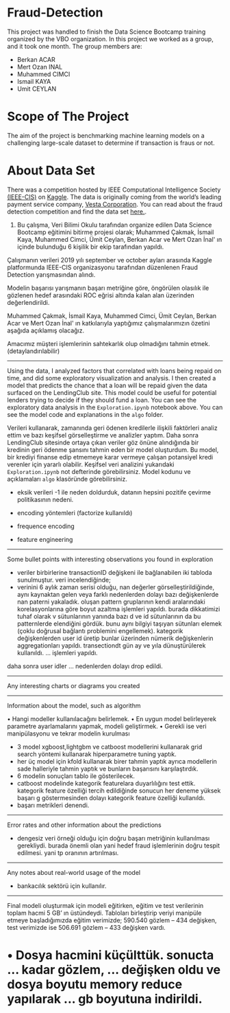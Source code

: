 # Fraud-Detection

This  project was handled to finish the Data Science Bootcamp training organized by the VBO organization. In this project we worked as a group, and it took one month. The group members are:
- Berkan ACAR
- Mert Ozan INAL
- Muhammed CIMCI
- Ismail KAYA
- Umit CEYLAN


# Scope of The Project

The aim of the project is benchmarking machine learning models on a challenging large-scale dataset to determine if transaction is fraus or not. 

# About Data Set
There was a competition hosted by IEEE Computational Intelligence Society [(IEEE-CIS)](https://cis.ieee.org/) on [Kaggle](https://www.kaggle.com/). The data is originally coming from the world’s leading payment service company, [Vesta Corporation](https://trustvesta.com/). You can read about the fraud detection competition and find the data set [here.](https://www.kaggle.com/c/ieee-fraud-detection). 



1. Bu çalışma, Veri Bilimi Okulu tarafından organize edilen Data Science Bootcamp eğitimini bitirme projesi olarak; Muhammed Çakmak, İsmail Kaya, Muhammed Cimci, Ümit Ceylan, Berkan Acar ve Mert Ozan İnal' ın içinde bulunduğu 6 kişilik bir ekip tarafından yapıldı. 

Çalışmanın verileri 2019 yılı september ve october ayları arasında Kaggle platformunda IEEE-CIS organizasyonu tarafından düzenlenen Fraud Detection yarışmasından alındı. 

Modelin başarısı yarışmanın başarı metriğine göre, öngörülen olasılık ile gözlenen hedef arasındaki ROC eğrisi altında kalan alan üzerinden değerlendirildi.

Muhammed Çakmak, İsmail Kaya, Muhammed Cimci, Ümit Ceylan, Berkan Acar ve Mert Ozan İnal' ın katkılarıyla yaptığımız çalışmalarımızın özetini aşağıda açıklamış olacağız. 

Amacımız müşteri işlemlerinin sahtekarlık olup olmadığını tahmin etmek. (detaylandırılabilir)

-------------

Using the data, I analyzed factors that correlated with loans being repaid on time, and did some exploratory visualization and analysis.  I then created a model that predicts the chance that a loan will be repaid given the data surfaced on the LendingClub site.  This model could be useful for potential lenders trying to decide if they should fund a loan.  You can see the exploratory data analysis in the `Exploration.ipynb` notebook above.  You can see the model code and explanations in the `algo` folder.


Verileri kullanarak, zamanında geri ödenen kredilerle ilişkili faktörleri analiz ettim ve bazı keşifsel görselleştirme ve analizler yaptım. Daha sonra LendingClub sitesinde ortaya çıkan veriler göz önüne alındığında bir kredinin geri ödenme şansını tahmin eden bir model oluşturdum. Bu model, bir krediyi finanse edip etmemeye karar vermeye çalışan potansiyel kredi verenler için yararlı olabilir. Keşifsel veri analizini yukarıdaki `Exploration.ipynb` not defterinde görebilirsiniz. Model kodunu ve açıklamaları `algo` klasöründe görebilirsiniz.

- eksik verileri -1 ile neden doldurduk, datanın hepsini pozitife çevirme politikasının nedeni.

- encoding yöntemleri (factorize kullanıldı)

- frequence encoding

- feature engineering 


------------
Some bullet points with interesting observations you found in exploration

- veriler birbirlerine transactionID değişkeni ile bağlanabilen iki tabloda sunulmuştur. veri incelendiğinde;
- verinini 6 aylık zaman serisi olduğu, nan değerler görselleştirildiğinde, aynı kaynaktan gelen veya farklı nedenlerden dolayı bazı değişkenlerde nan paterni yakaladık. oluşan pattern gruplarının kendi aralarındaki korelasyonlarına göre boyut azaltma işlemleri yapıldı. burada dikkatimizi tuhaf olarak v sütunlarının yanında bazı d ve id sütunlarının da bu patternlerde elendiğini gördük. bunu aynı bilgiyi taşıyan sütunları elemek (çoklu doğrusal bağlantı problemini engellemek). kategorik değişkenlerden user id üretip bunlar üzerinden nümerik değişkenlerin aggregationları yapıldı. transectiondt gün ay ve yıla dünuştürülerek kullanıldı. ... işlemleri yapıldı.


daha sonra user idler ... nedenlerden dolayı drop edildi.

-----

Any interesting charts or diagrams you created

-----

Information about the model, such as algorithm

•	Hangi modeller kullanılacağını belirlemek.
•	En uygun model belirleyerek parametre ayarlamalarını yapmak, modeli geliştirmek.
•	Gerekli ise veri manipülasyonu ve tekrar modelin kurulması
- 3 model xgboost,lightgbm ve catboost modellerini kullanarak grid search yöntemi kullanarak hiperparametre tuning yaptık.
- her üç model için kfold kullanarak birer tahmin yaptık ayrıca modellerin sade halleriyle tahmin yaptık ve bunların başarısını karşılaştırdık.
- 6 modelin sonuçları tablo ile gösterilecek.
- catboost modelinde kategorik featurelara duyarlılığını test ettik. kategorik feature özelliği tercih edildiğinde sonucun her deneme yüksek başarı g
göstermesinden dolayı kategorik feature özelliği kullanıldı.
- başarı metrikleri denendi.

------

Error rates and other information about the predictions

- dengesiz veri örneği olduğu için doğru başarı metriğinin kullanılması gerekliydi. burada önemli olan yani hedef fraud işlemlerinin doğru tespit edilmesi. yani tp oranının artırılması.

-----

Any notes about real-world usage of the model

- bankacılık sektörü için kullanılır.


-------


Final modeli oluşturmak için modeli eğitirken, eğitim ve test verilerinin toplam hacmi 5 GB’ ın üstündeydi.
Tabloları birleştirip veriyi manipüle etmeye başladığımızda eğitim verimizde; 590.540 gözlem – 434 değişken,
test verimizde ise 506.691 gözlem – 433 değişken vardı.

# •	Dosya hacmini küçülttük. sonucta ... kadar gözlem, ... değişken oldu ve dosya boyutu memory reduce yapılarak ... gb boyutuna indirildi.






